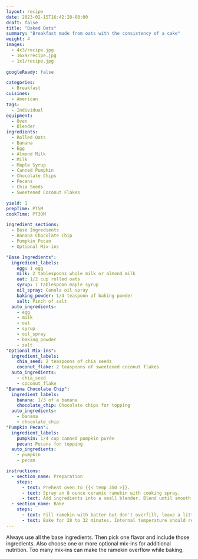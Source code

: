```yaml
---
layout: recipe
date: 2023-02-15T16:42:28-08:00
draft: false
title: "Baked Oats"
summary: "Breakfast made from oats with the consistency of a cake"
weight: 4
images: 
  - 4x3/recipe.jpg
  - 16x9/recipe.jpg
  - 1x1/recipe.jpg
  
googleReady: false

categories:
  - Breakfast
cuisines:
  - American
tags:
  - Individual
equipment:
  - Oven
  - Blender
ingredients:
  - Rolled Oats
  - Banana
  - Egg
  - Almond Milk
  - Milk
  - Maple Syrup
  - Canned Pumpkin
  - Chocolate Chips
  - Pecans
  - Chia Seeds
  - Sweetened Coconut Flakes

yield: 1
prepTime: PT5M
cookTime: PT30M

ingredient_sections:
  - Base Ingredients
  - Banana Chocolate Chip
  - Pumpkin Pecan
  - Optional Mix-ins

"Base Ingredients":
  ingredient_labels:
    egg: 1 egg
    milk: 2 tablespoons whole milk or almond milk
    oat: 1/2 cup rolled oats
    syrup: 1 tablespoon maple syrup
    oil_spray: Canola oil spray
    baking_powder: 1/4 teaspoon of baking powder
    salt: Pinch of salt
  auto_ingredients:
    - egg
    - milk
    - oat
    - syrup
    - oil_spray
    - baking_powder
    - salt
"Optional Mix-ins":
  ingredient_labels:
    chia_seed: 2 teaspoons of chia seeds
    coconut_flake: 2 teaspoons of sweetened coconut flakes
  auto_ingredients:
    - chia_seed
    - coconut_flake
"Banana Chocolate Chip":
  ingredient_labels:
    banana: 1/3 of a banana
    chocolate_chip: Chocolate chips for topping
  auto_ingredients:
    - banana
    - chocolate_chip
"Pumpkin Pecan":
  ingredient_labels:
    pumpkin: 1/4 cup canned pumpkin purée
    pecan: Pecans for topping
  auto_ingredients:
    - pumpkin
    - pecan

instructions:
  - section_name: Preparation
    steps:
      - text: Preheat oven to {{< temp 350 >}}.
      - text: Spray an 8 ounce ceramic ramekin with cooking spray.
      - text: Add ingredients into a small blender. Blend until smooth.
  - section_name: Bake
    steps:
      - text: Fill ramekin with batter but don't overfill, leave a little room to expand. Add topping.
      - text: Bake for 28 to 32 minutes. Internal temperature should reach {{< temp 200 >}}. Cool for 2 to 3 minutes.
---
```


Always use all the base ingredients. Then pick one flavor and include those ingredients. Also choose one
or more optional mix-ins for additional nutrition. Too many mix-ins can make the ramekin overflow while baking.